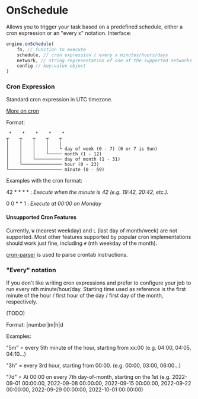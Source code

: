 # OnSchedule

Allows you to trigger your task based on a predefined schedule, either a cron expression or an "every x" notation.
Interface:
```javascript
engine.onSchedule(
    fn, // function to execute
    schedule, // cron expression / every x minutes/hours/days
    network, // string representation of one of the supported networks
    config // key:value object
)
```

### Cron Expression
Standard cron expression in UTC timezone.

[More on cron](https://en.wikipedia.org/wiki/Cron)

Format:
```
 *    *    *    *    *
┬    ┬    ┬    ┬    ┬
│    │    │    │    |
│    │    │    │    └ day of week (0 - 7) (0 or 7 is Sun)
│    │    │    └───── month (1 - 12)
│    │    └────────── day of month (1 - 31)
│    └─────────────── hour (0 - 23)
└──────────────────── minute (0 - 59)
```

Examples with the cron format:

42 * * * *
: _Execute when the minute is 42 (e.g. 19:42, 20:42, etc.)._

0 0 * * 1 : _Execute at 00:00 on Monday_

#### Unsupported Cron Features

Currently, `W` (nearest weekday) and `L` (last day of month/week) are not supported.
Most other features supported by popular cron implementations should work just fine,
including `#` (nth weekday of the month).

[cron-parser](https://github.com/harrisiirak/cron-parser) is used to parse crontab instructions.


### "Every" notation
If you don't like writing cron expressions and prefer to configure your job to run every nth minute/hour/day.
Starting time used as reference is the first minute of the hour / first hour of the day / first day of the month, respectively.

(TODO)

Format: [number]m|h|d

Examples:

"5m" = every 5th minute of the hour, starting from xx:00 (e.g. 04:00, 04:05, 04:10...)

"3h" = every 3rd hour, starting from 00:00. (e.g. 00:00, 03:00, 06:00...)

"7d" = At 00:00 on every 7th day-of-month, starting on the 1st (e.g. 2022-09-01 00:00:00, 2022-09-08 00:00:00, 2022-09-15 00:00:00, 2022-09-22 00:00:00, 2022-09-29 00:00:00, 2022-10-01 00:00:00)
